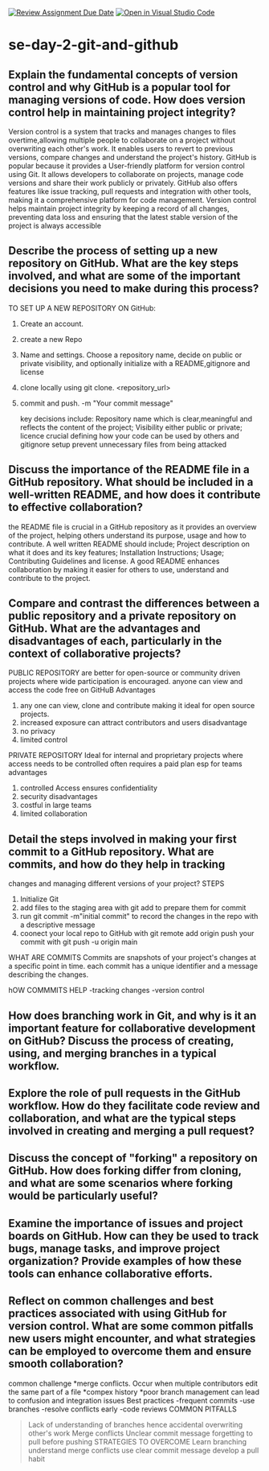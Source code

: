 [![Review Assignment Due Date](https://classroom.github.com/assets/deadline-readme-button-22041afd0340ce965d47ae6ef1cefeee28c7c493a6346c4f15d667ab976d596c.svg)](https://classroom.github.com/a/8wgCKhpZ)
[![Open in Visual Studio Code](https://classroom.github.com/assets/open-in-vscode-2e0aaae1b6195c2367325f4f02e2d04e9abb55f0b24a779b69b11b9e10269abc.svg)](https://classroom.github.com/online_ide?assignment_repo_id=15594189&assignment_repo_type=AssignmentRepo)
# se-day-2-git-and-github
## Explain the fundamental concepts of version control and why GitHub is a popular tool for managing versions of code. How does version control help in maintaining project integrity?

Version control is a system that tracks and manages changes to files overtime,allowing multiple people to collaborate on a project without overwriting each other's work. It enables users to revert to previous versions, compare changes and understand the project's history.
GitHub is popular because it provides a User-friendly platform for version control using Git. It allows developers to collaborate on projects, manage code versions and share their work publicly or privately. GitHub also offers features like issue tracking, pull requests and integration with other tools, making it a comprehensive platform for code management.
Version control helps maintain project integrity by keeping a record of all changes, preventing data loss and ensuring that the latest stable version of the project is always accessible 

## Describe the process of setting up a new repository on GitHub. What are the key steps involved, and what are some of the important decisions you need to make during this process?

TO SET UP A NEW REPOSITORY ON GitHub:
1. Create an account.
2. create a new Repo
3. Name and settings. Choose a repository name, decide on public or private visibility, and optionally  initialize with a README,gitignore and license
4. clone locally using git clone. <repository_url>
5. commit and push. -m "Your commit message"

   key decisions include: Repository name which is clear,meaningful and reflects the content of the project; Visibility either public or private; licence crucial defining how your code can be used by others and gitignore setup prevent unnecessary files from being attacked
   
## Discuss the importance of the README file in a GitHub repository. What should be included in a well-written README, and how does it contribute to effective collaboration?

the README file is crucial in a GitHub repository as it provides an overview of the project, helping others understand its purpose, usage and how to contribute.
A well written README should include; Project description on what it does and its key features; Installation Instructions; Usage; Contributing Guidelines and license.
A good README enhances collaboration by making it easier for others to use, understand and contribute to the project.

## Compare and contrast the differences between a public repository and a private repository on GitHub. What are the advantages and disadvantages of each, particularly in the context of collaborative projects?

PUBLIC REPOSITORY 
are better for open-source or community driven projects where wide participation is encouraged. 
anyone can view and access the code
free on GitHuB
Advantages
1. any one can view, clone and contribute making it ideal for open source projects.
2. increased exposure can attract contributors and users
   disadvantage
1. no privacy
2. limited control 

PRIVATE REPOSITORY 
Ideal for internal and proprietary projects where access needs to be controlled
often requires a paid plan esp for teams
advantages
1. controlled Access ensures confidentiality
2. security
   disadvantages
1. costful in large teams
2. limited collaboration
   
## Detail the steps involved in making your first commit to a GitHub repository. What are commits, and how do they help in tracking 
changes and managing different versions of your project?
STEPS
1. Initialize Git
2. add files to the staging area with git add to prepare them for commit
3. run git commit -m"initial commit" to record the changes in the repo with a descriptive message
4. coonect your local repo to GitHub with git remote add origin <repository _url>
push your commit with git push -u origin main

WHAT ARE COMMITS
Commits are snapshots of your project's changes at a specific point in time. each commit has a unique identifier and a message describing the changes.

hOW COMMMITS HELP
-tracking changes
-version control 

## How does branching work in Git, and why is it an important feature for collaborative development on GitHub? Discuss the process of creating, using, and merging branches in a typical workflow.

## Explore the role of pull requests in the GitHub workflow. How do they facilitate code review and collaboration, and what are the typical steps involved in creating and merging a pull request?

## Discuss the concept of "forking" a repository on GitHub. How does forking differ from cloning, and what are some scenarios where forking would be particularly useful?

## Examine the importance of issues and project boards on GitHub. How can they be used to track bugs, manage tasks, and improve project organization? Provide examples of how these tools can enhance collaborative efforts.



## Reflect on common challenges and best practices associated with using GitHub for version control. What are some common pitfalls new users might encounter, and what strategies can be employed to overcome them and ensure smooth collaboration?
common challenge 
*merge conflicts. Occur when multiple contributors edit the same part of a file
*compex history
*poor branch management can lead to confusion and integration issues
Best practices
-frequent commits
-use branches
-resolve conflicts early
-code reviews
COMMON PITFALLS
>Lack of understanding of branches hence accidental overwriting other's work
>Merge conflicts
>Unclear commit message
>forgetting to pull before pushing
STRATEGIES TO OVERCOME
>Learn branching
>understand merge conflicts
>use clear commit message
>develop a pull habit 
